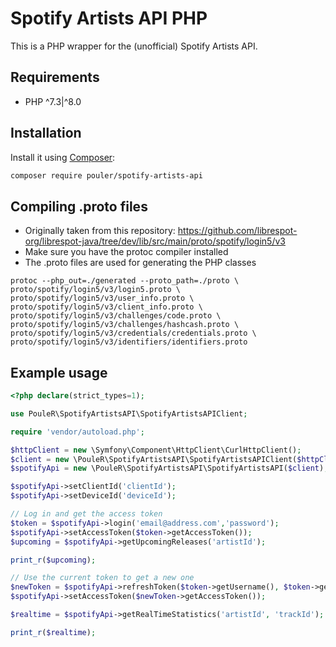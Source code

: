 # Spotify Artists API PHP

This is a PHP wrapper for the (unofficial) Spotify Artists API.

## Requirements
* PHP ^7.3|^8.0

## Installation
Install it using [Composer](https://getcomposer.org/):

```sh
composer require pouler/spotify-artists-api
```

## Compiling .proto files
- Originally taken from this repository: https://github.com/librespot-org/librespot-java/tree/dev/lib/src/main/proto/spotify/login5/v3
- Make sure you have the protoc compiler installed
- The .proto files are used for generating the PHP classes

`protoc --php_out=./generated --proto_path=./proto \ 
proto/spotify/login5/v3/login5.proto \
  proto/spotify/login5/v3/user_info.proto \
  proto/spotify/login5/v3/client_info.proto \
  proto/spotify/login5/v3/challenges/code.proto \
  proto/spotify/login5/v3/challenges/hashcash.proto \
  proto/spotify/login5/v3/credentials/credentials.proto \
  proto/spotify/login5/v3/identifiers/identifiers.proto`

## Example usage
```php
<?php declare(strict_types=1);

use PouleR\SpotifyArtistsAPI\SpotifyArtistsAPIClient;

require 'vendor/autoload.php';

$httpClient = new \Symfony\Component\HttpClient\CurlHttpClient();
$client = new \PouleR\SpotifyArtistsAPI\SpotifyArtistsAPIClient($httpClient);
$spotifyApi = new \PouleR\SpotifyArtistsAPI\SpotifyArtistsAPI($client);

$spotifyApi->setClientId('clientId');
$spotifyApi->setDeviceId('deviceId');

// Log in and get the access token
$token = $spotifyApi->login('email@address.com','password');
$spotifyApi->setAccessToken($token->getAccessToken());
$upcoming = $spotifyApi->getUpcomingReleases('artistId');

print_r($upcoming);

// Use the current token to get a new one
$newToken = $spotifyApi->refreshToken($token->getUsername(), $token->getRefreshToken());
$spotifyApi->setAccessToken($newToken->getAccessToken());

$realtime = $spotifyApi->getRealTimeStatistics('artistId', 'trackId');

print_r($realtime);
```
